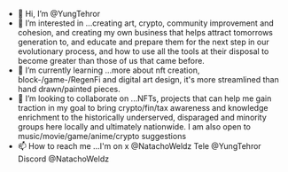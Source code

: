 - 👋 Hi, I’m @YungTehror
- 👀 I’m interested in ...creating art, crypto, community improvement and cohesion, and creating my own business that helps attract tomorrows generation to, and educate and prepare them for the next step in our evolutionary process, and how to use all the tools at their disposal to become greater than those of us that came before. 
- 🌱 I’m currently learning ...more about nft creation, block-/game-/RegenFi and digital art design, it's more streamlined than hand drawn/painted pieces.
- 💞️ I’m looking to collaborate on ...NFTs, projects that can help me gain traction in my goal to bring crypto/fin/tax awareness and knowledge enrichment to the historically underserved, disparaged and minority groups here locally and ultimately nationwide. I am also open to music/movie/game/anime/crypto suggestions 
- 📫 How to reach me ...I'm on x @NatachoWeldz Tele @YungTehror Discord @NatachoWeldz 

<!---
YungTehror/YungTehror is a ✨ special ✨ repository because its `README.md` (this file) appears on your GitHub profile.
You can click the Preview
link to take a look at your changes.
--->
